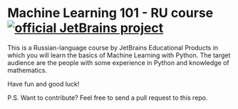 # Machine Learning 101 - RU course [![official JetBrains project](http://jb.gg/badges/official.svg)](https://confluence.jetbrains.com/display/ALL/JetBrains+on+GitHub)
<p>This is a Russian-language course by JetBrains Educational Products in which you will
learn the basics of Machine Learning with Python.
  The target audience are the people with some experience in Python and knowledge of mathematics.</p>

  <p>Have fun and good luck!</p>

  <p>P.S. Want to contribute? Feel free to send a pull request to this repo.</p>